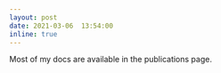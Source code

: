 ```yaml
---
layout: post
date: 2021-03-06  13:54:00
inline: true
---
```


Most of my docs are available in the publications page.
